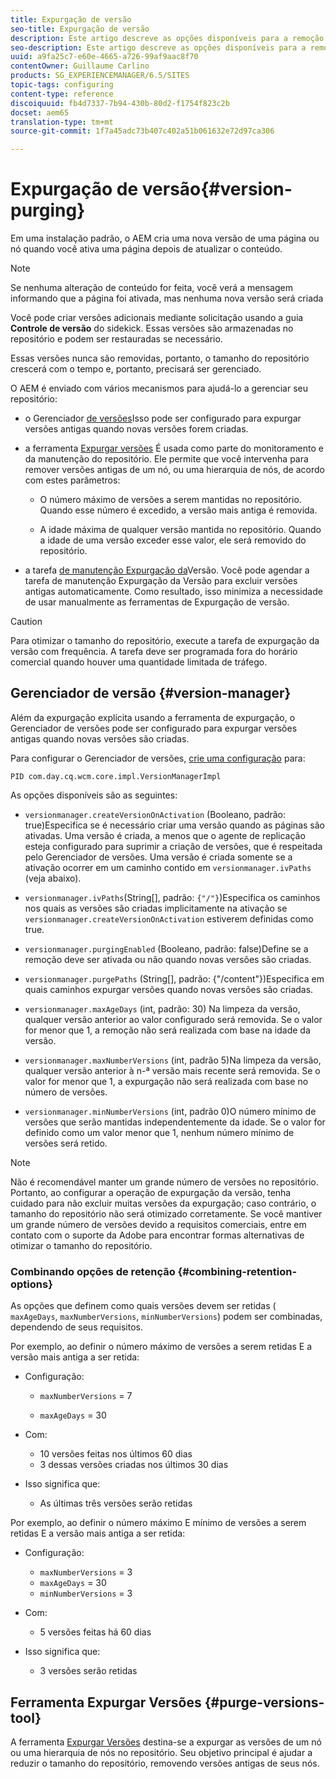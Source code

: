 ```yaml
---
title: Expurgação de versão
seo-title: Expurgação de versão
description: Este artigo descreve as opções disponíveis para a remoção de versão.
seo-description: Este artigo descreve as opções disponíveis para a remoção de versão.
uuid: a9fa25c7-e60e-4665-a726-99af9aac8f70
contentOwner: Guillaume Carlino
products: SG_EXPERIENCEMANAGER/6.5/SITES
topic-tags: configuring
content-type: reference
discoiquuid: fb4d7337-7b94-430b-80d2-f1754f823c2b
docset: aem65
translation-type: tm+mt
source-git-commit: 1f7a45adc73b407c402a51b061632e72d97ca306

---
```



# Expurgação de versão{#version-purging}

Em uma instalação padrão, o AEM cria uma nova versão de uma página ou nó quando você ativa uma página depois de atualizar o conteúdo.

>[!NOTE]
>
>Se nenhuma alteração de conteúdo for feita, você verá a mensagem informando que a página foi ativada, mas nenhuma nova versão será criada

Você pode criar versões adicionais mediante solicitação usando a guia **Controle de versão** do sidekick. Essas versões são armazenadas no repositório e podem ser restauradas se necessário.

Essas versões nunca são removidas, portanto, o tamanho do repositório crescerá com o tempo e, portanto, precisará ser gerenciado.

O AEM é enviado com vários mecanismos para ajudá-lo a gerenciar seu repositório:

* o Gerenciador [de versões](#version-manager)Isso pode ser configurado para expurgar versões antigas quando novas versões forem criadas.

* a ferramenta [Expurgar versões](/help/sites-deploying/monitoring-and-maintaining.md#purgeversionstool) É usada como parte do monitoramento e da manutenção do repositório.
Ele permite que você intervenha para remover versões antigas de um nó, ou uma hierarquia de nós, de acordo com estes parâmetros:

   * O número máximo de versões a serem mantidas no repositório.
Quando esse número é excedido, a versão mais antiga é removida.

   * A idade máxima de qualquer versão mantida no repositório.
Quando a idade de uma versão exceder esse valor, ele será removido do repositório.

* a tarefa [de manutenção Expurgação da](/help/sites-administering/operations-dashboard.md#automated-maintenance-tasks)Versão. Você pode agendar a tarefa de manutenção Expurgação da Versão para excluir versões antigas automaticamente. Como resultado, isso minimiza a necessidade de usar manualmente as ferramentas de Expurgação de versão.

>[!CAUTION]
>
>Para otimizar o tamanho do repositório, execute a tarefa de expurgação da versão com frequência. A tarefa deve ser programada fora do horário comercial quando houver uma quantidade limitada de tráfego.

## Gerenciador de versão {#version-manager}

Além da expurgação explícita usando a ferramenta de expurgação, o Gerenciador de versões pode ser configurado para expurgar versões antigas quando novas versões são criadas.

Para configurar o Gerenciador de versões, [crie uma configuração](/help/sites-deploying/configuring-osgi.md) para:

`PID com.day.cq.wcm.core.impl.VersionManagerImpl`

As opções disponíveis são as seguintes:

* `versionmanager.createVersionOnActivation` (Booleano, padrão: true)Especifica se é necessário criar uma versão quando as páginas são ativadas.
Uma versão é criada, a menos que o agente de replicação esteja configurado para suprimir a criação de versões, que é respeitada pelo Gerenciador de versões.
Uma versão é criada somente se a ativação ocorrer em um caminho contido em `versionmanager.ivPaths` (veja abaixo).

* `versionmanager.ivPaths`(String[], padrão: `{"/"}`)Especifica os caminhos nos quais as versões são criadas implicitamente na ativação se `versionmanager.createVersionOnActivation` estiverem definidas como true.

* `versionmanager.purgingEnabled` (Booleano, padrão: false)Define se a remoção deve ser ativada ou não quando novas versões são criadas.

* `versionmanager.purgePaths` (String[], padrão: {&quot;/content&quot;})Especifica em quais caminhos expurgar versões quando novas versões são criadas.

* `versionmanager.maxAgeDays` (int, padrão: 30) Na limpeza da versão, qualquer versão anterior ao valor configurado será removida. Se o valor for menor que 1, a remoção não será realizada com base na idade da versão.

* `versionmanager.maxNumberVersions` (int, padrão 5)Na limpeza da versão, qualquer versão anterior à n-ª versão mais recente será removida. Se o valor for menor que 1, a expurgação não será realizada com base no número de versões.

* `versionmanager.minNumberVersions` (int, padrão 0)O número mínimo de versões que serão mantidas independentemente da idade. Se o valor for definido como um valor menor que 1, nenhum número mínimo de versões será retido.

>[!NOTE]
>
>Não é recomendável manter um grande número de versões no repositório. Portanto, ao configurar a operação de expurgação da versão, tenha cuidado para não excluir muitas versões da expurgação; caso contrário, o tamanho do repositório não será otimizado corretamente. Se você mantiver um grande número de versões devido a requisitos comerciais, entre em contato com o suporte da Adobe para encontrar formas alternativas de otimizar o tamanho do repositório.

### Combinando opções de retenção {#combining-retention-options}

As opções que definem como quais versões devem ser retidas ( `maxAgeDays`, `maxNumberVersions`, `minNumberVersions`) podem ser combinadas, dependendo de seus requisitos.

Por exemplo, ao definir o número máximo de versões a serem retidas E a versão mais antiga a ser retida:

* Configuração:

   * `maxNumberVersions` = 7

   * `maxAgeDays` = 30

* Com:

   * 10 versões feitas nos últimos 60 dias
   * 3 dessas versões criadas nos últimos 30 dias

* Isso significa que:

   * As últimas três versões serão retidas

Por exemplo, ao definir o número máximo E mínimo de versões a serem retidas E a versão mais antiga a ser retida:

* Configuração:

   * `maxNumberVersions` = 3
   * `maxAgeDays` = 30
   * `minNumberVersions` = 3

* Com:

   * 5 versões feitas há 60 dias

* Isso significa que:

   * 3 versões serão retidas

## Ferramenta Expurgar Versões {#purge-versions-tool}

A ferramenta [Expurgar Versões](/help/sites-deploying/monitoring-and-maintaining.md#purgeversionstool) destina-se a expurgar as versões de um nó ou uma hierarquia de nós no repositório. Seu objetivo principal é ajudar a reduzir o tamanho do repositório, removendo versões antigas de seus nós.
